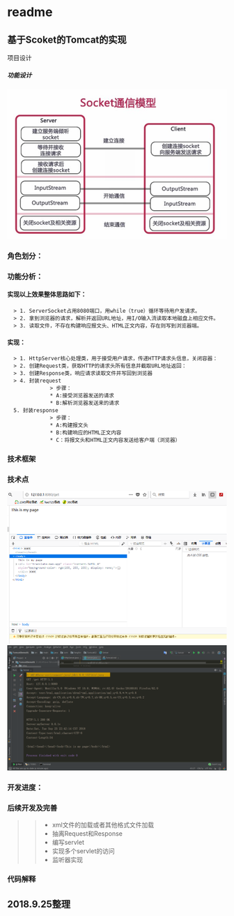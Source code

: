 # readme
## 基于Scoket的Tomcat的实现 

项目设计
##### 功能设计
![实现原理](https://github.com/IDEA-Fang/ShowImgOnGithub/blob/master/Tomcat/Scoket.jpg)

### 角色划分：

### 功能分析：
#### 实现以上效果整体思路如下：
      > 1. ServerSocket占用8080端口，用while（true）循环等待用户发请求。
      > 2. 拿到浏览器的请求，解析并返回URL地址，用I/O输入流读取本地磁盘上相应文件。 
      > 3. 读取文件，不存在构建响应报文头、HTML正文内容，存在则写到浏览器端。
#### 实现：    
      > 1. HttpServer核心处理类，用于接受用户请求，传递HTTP请求头信息，关闭容器：
      > 2. 创建Request类，获取HTTP的请求头所有信息并截取URL地址返回：
      > 3. 创建Response类，响应请求读取文件并写回到浏览器
      > 4. 封装request
           　　　　> 步骤：
           　　　　* A:接受浏览器发送的请求
           　　　　* B:解析浏览器发送来的请求
      5. 封装response
           　　　　> 步骤：
           　　　　* A:构建报文头
           　　　　* B:构建响应的HTML正文内容
           　　　　* C：将报文头和HTML正文内容发送给客户端（浏览器）
### 技术框架

### 技术点

![项目效果1](https://github.com/IDEA-Fang/ShowImgOnGithub/blob/master/Tomcat/Tomcat02Page.png)
![项目效果2](https://github.com/IDEA-Fang/ShowImgOnGithub/blob/master/Tomcat/Tomcat02Request.png)


### 开发进度：

### 后续开发及完善
 >> * xml文件的加载或者其他格式文件加载
 >> * 抽离Request和Response
 >> * 编写servlet
 >> * 实现多个servlet的访问
 >> * 监听器实现

### 代码解释

2018.9.25整理
---------------

